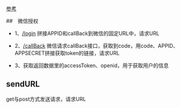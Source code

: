 [参考](https://blog.csdn.net/u012129558/article/details/78423511) 


##　微信授权


- 1、[/login](/login)
    拼接APPID和callBack到微信的固定URL中，请求URL

- 2、[/callBack](/callBack)
    微信请求callBack接口，获取到code，用code、APPID、APPSECRET拼接获取token的链接，请求URL

- 3、获取返回数据里的accessToken、openid，用于获取用户的信息


## sendURL

get与post方式发送请求，请求URL